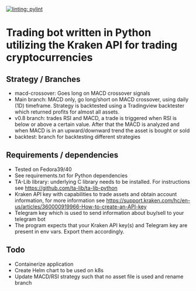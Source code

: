 [![linting: pylint](https://img.shields.io/badge/linting-pylint-yellowgreen)](https://github.com/pylint-dev/pylint)

# Trading bot written in Python utilizing the Kraken API for trading cryptocurrencies

## Strategy / Branches
- macd-crossover: Goes long on MACD crossover signals 
- Main branch: MACD only, go long/short on MACD crossover, using daily (1D) timeframe. Strategy is backtested using a Tradingview backtester which returned profits for almost all assets.
- v0.8 branch: trades RSI and MACD, a trade is triggered when RSI is below or above a certain value. After that the MACD is analyzed and when MACD is in an upward/downward trend the asset is bought or sold 
- backtest: branch for backtesting different strategies

## Requirements / dependencies
- Tested on Fedora39/40
- See requirements.txt for Python dependencies
- TA-Lib library: underlying C library needs to be installed. For instructions see https://github.com/ta-lib/ta-lib-python
- Kraken API key with capabilities to trade assets and obtain account information, for more information see https://support.kraken.com/hc/en-us/articles/360000919966-How-to-create-an-API-key
- Telegram key which is used to send information about buy/sell to your telegram bot
- The program expects that your Kraken API key(s) and Telegram key are present in env vars. Export them accordingly. 

## Todo
- Containerize application
- Create Helm chart to be used on k8s
- Update MACD/RSI strategy such that no asset file is used and rename branch
